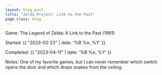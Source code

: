 ```yaml
---
layout: blog_post
title: "Zelda Project: Link to the Past"
page_class: blog
---
```


<span class="lead-in">Game:</span> The Legend of Zelda: A Link to the Past (1991)

<span class="lead-in">Started:</span> {{ "2023-03-23" | date: '%B %e, %Y' }}

<span class="lead-in">Completed:</span> {{ "2023-04-11" | date: '%B %e, %Y' }}

<span class="lead-in">Notes:</span> One of my favorite games, but I can never remember which switch opens the door and which drops snakes from the ceiling.